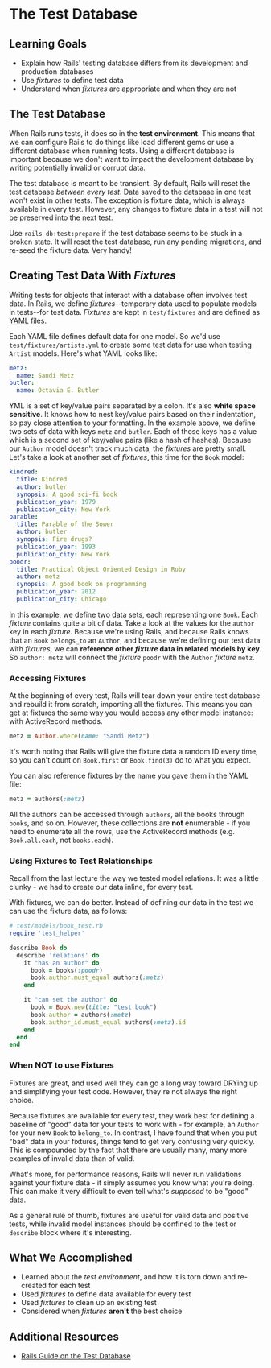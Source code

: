 # The Test Database

## Learning Goals

- Explain how Rails' testing database differs from its development and production databases
- Use _fixtures_ to define test data
- Understand when _fixtures_ are appropriate and when they are not

## The Test Database

When Rails runs tests, it does so in the __test environment__. This means that we can configure Rails to do things like load different gems or use a different database when running tests. Using a different database is important because we don't want to impact the development database by writing potentially invalid or corrupt data.

The test database is meant to be transient. By default, Rails will reset the test database _between every test_. Data saved to the database in one test won't exist in other tests. The exception is fixture data, which is always available in every test. However, any changes to fixture data in a test will not be preserved into the next test.

Use `rails db:test:prepare` if the test database seems to be stuck in a broken state. It will reset the test database, run any pending migrations, and re-seed the fixture data. Very handy!

## Creating Test Data With _Fixtures_
Writing tests for objects that interact with a database often involves test data. In Rails, we define _fixtures_--temporary data used to populate models in tests--for test data. _Fixtures_ are kept in `test/fixtures` and are defined as [YAML](http://yaml.org/) files.

Each YAML file defines default data for one model. So we'd use `test/fixtures/artists.yml` to create some test data for use when testing `Artist` models. Here's what YAML looks like:

<!-- XXX: for some reason the yml fenced syntax highlighter never ends. Major bummer. While editing, useful to remove the "yml" here. -->
```yml
metz:
  name: Sandi Metz
butler:
  name: Octavia E. Butler
```

YML is a set of key/value pairs separated by a colon. It's also __white space sensitive__. It knows how to nest key/value pairs based on their indentation, so pay close attention to your formatting. In the example above, we define two sets of data with keys `metz` and `butler`. Each of those keys has a value which is a second set of key/value pairs (like a hash of hashes). Because our `Author` model doesn't track much data, the _fixtures_ are pretty small. Let's take a look at another set of _fixtures_, this time for the `Book` model:

```yml
kindred:
  title: Kindred
  author: butler
  synopsis: A good sci-fi book
  publication_year: 1979
  publication_city: New York
parable:
  title: Parable of the Sower
  author: butler
  synopsis: Fire drugs?
  publication_year: 1993
  publication_city: New York
poodr:
  title: Practical Object Oriented Design in Ruby
  author: metz
  synopsis: A good book on programming
  publication_year: 2012
  publication_city: Chicago
```

In this example, we define two data sets, each representing one `Book`. Each _fixture_ contains quite a bit of data. Take a look at the values for the `author` key in each _fixture_. Because we're using Rails, and because Rails knows that an `Book` `belongs_to` an `Author`, and because we're defining our test data with _fixtures_, we can __reference other _fixture_ data in related models by key__. So `author: metz` will connect the _fixture_ `poodr` with the `Author` _fixture_ `metz`.

### Accessing Fixtures

At the beginning of every test, Rails will tear down your entire test database and rebuild it from scratch, importing all the fixtures. This means you can get at fixtures the same way you would access any other model instance: with ActiveRecord methods.

```ruby
metz = Author.where(name: "Sandi Metz")
```

It's worth noting that Rails will give the fixture data a random ID every time, so you can't count on `Book.first` or `Book.find(3)` do to what you expect.

You can also reference fixtures by the name you gave them in the YAML file:

```ruby
metz = authors(:metz)
```

All the authors can be accessed through `authors`, all the books through `books`, and so on. However, these collections are **not** enumerable - if you need to enumerate all the rows, use the ActiveRecord methods (e.g. `Book.all.each`, not `books.each`).

### Using Fixtures to Test Relationships

Recall from the last lecture the way we tested model relations. It was a little clunky - we had to create our data inline, for every test.

With fixtures, we can do better. Instead of defining our data in the test we can use the fixture data, as follows:

```ruby
# test/models/book_test.rb
require 'test_helper'

describe Book do
  describe 'relations' do
    it "has an author" do
      book = books(:poodr)
      book.author.must_equal authors(:metz)
    end

    it "can set the author" do
      book = Book.new(title: "test book")
      book.author = authors(:metz)
      book.author_id.must_equal authors(:metz).id
    end
  end
end
```

### When **NOT** to use Fixtures

Fixtures are great, and used well they can go a long way toward DRYing up and simplifying your test code. However, they're not always the right choice.

Because fixtures are available for every test, they work best for defining a baseline of "good" data for your tests to work with - for example, an `Author` for your new `Book` to `belong_to`. In contrast, I have found that when you put "bad" data in your fixtures, things tend to get very confusing very quickly. This is compounded by the fact that there are usually many, many more examples of invalid data than of valid.

What's more, for performance reasons, Rails will never run validations against your fixture data - it simply assumes you know what you're doing. This can make it very difficult to even tell what's _supposed_ to be "good" data.

As a general rule of thumb, fixtures are useful for valid data and positive tests, while invalid model instances should be confined to the test or `describe` block where it's interesting.

## What We Accomplished

- Learned about the _test environment_, and how it is torn down and re-created for each test
- Used _fixtures_ to define data available for every test
- Used _fixtures_ to clean up an existing test
- Considered when _fixtures_ **aren't** the best choice

## Additional Resources

- [Rails Guide on the Test Database](http://guides.rubyonrails.org/testing.html#the-test-database)
